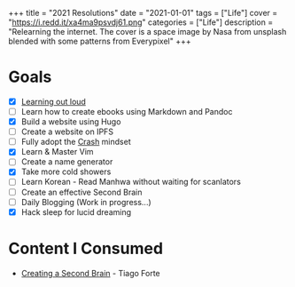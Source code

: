 +++
title = "2021 Resolutions"
date = "2021-01-01"
tags = ["Life"]
cover = "https://i.redd.it/xa4ma9psvdj61.png"
categories = ["Life"]
description = "Relearning the internet. The cover is a space image by Nasa from unsplash blended with some patterns from Everypixel"
+++

# Goals
- [x] [Learning out loud](https://discoverpraxis.com/3-reasons-learn-loud/) 
- [ ] Learn how to create ebooks using Markdown and Pandoc
- [x] Build a website using Hugo
- [ ] Create a website on IPFS
- [ ] Fully adopt the [Crash](https://crash.co/) mindset
- [x] Learn & Master Vim
- [ ] Create a name generator 
- [x] Take more cold showers
- [ ] Learn Korean - Read Manhwa without waiting for scanlators 
- [ ] Create an effective Second Brain
- [ ] Daily Blogging (Work in progress...)
- [x] Hack sleep for lucid dreaming

# Content I Consumed
- [Creating a Second Brain](https://www.youtube.com/watch?v=5zhCd04a-4w) - Tiago Forte

<!-- Digital homelessness is one of the biggest problems that affects a lot of people on the internet, but the truth be told you can change that.If you are willing to accept our Lord and saviot, Square space, you will get 15% of your first purchase. Suquarespace is a platform for all of us sinners who wish to be born again and start afresh by creating a website. Come just as you are, weird, weary, wicked, even if you dont know how to code, just come. Come and partake of the fruit that cures digital homelessness and build your website today. Use promo code ... -->
